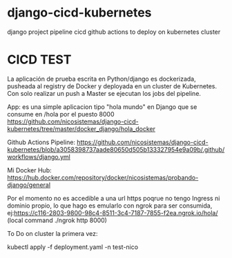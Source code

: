 # django-cicd-kubernetes
django project pipeline cicd github actions to deploy on kubernetes cluster

# CICD TEST
La aplicación de prueba escrita en Python/django es dockerizada, pusheada al registry de Docker y deployada en un cluster de Kubernetes. 
Con solo realizar un push a Master se ejecutan los jobs del pipeline.

App: es una simple aplicacion tipo "hola mundo" en Django que se consume en /hola por el puesto 8000
https://github.com/nicosistemas/django-cicd-kubernetes/tree/master/docker_django/hola_docker

Github Actions Pipeline: https://github.com/nicosistemas/django-cicd-kubernetes/blob/a3058398737aade80650d505b133327954e9a09b/.github/workflows/django.yml

Mi Docker Hub: https://hub.docker.com/repository/docker/nicosistemas/probando-django/general

Por el momento no es accedible a una url https poqrue no tengo Ingress ni dominio propio, lo que hago es emularlo con ngrok para ser consumida,
ej:https://c116-2803-9800-98c4-8511-3c4-7187-7855-f2ea.ngrok.io/hola/   (local command ./ngrok http 8000)


To Do on cluster la primera vez:

kubectl apply -f deployment.yaml -n test-nico

